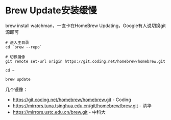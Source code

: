 # Brew Update安装缓慢

brew install watchman，一直卡在HomeBrew Updating，Google有人说切换git源即可

```
# 进入主目录
cd `brew --repo`

# 切换镜像
git remote set-url origin https://git.coding.net/homebrew/homebrew.git

cd ~

brew update

```

几个镜像：

- https://git.coding.net/homebrew/homebrew.git - Coding
- https://mirrors.tuna.tsinghua.edu.cn/git/homebrew/brew.git - 清华
- https://mirrors.ustc.edu.cn/brew.git - 中科大